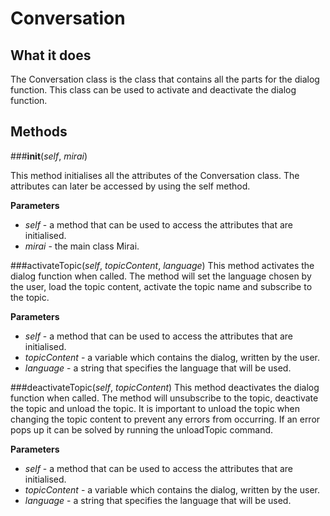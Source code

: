 # Conversation

## What it does
The Conversation class is the class that contains all the parts for the dialog function. This class can be used to 
activate and deactivate the dialog function. 

## Methods 
###__init__(*self*, *mirai*)

This method initialises all the attributes of the Conversation class. The attributes can later be accessed by using
the self method. 

__Parameters__
- *self* - a method that can be used to access the attributes that are initialised. 
- *mirai* - the main class Mirai. 

###activateTopic(*self*, *topicContent*, *language*)
This method activates the dialog function when called. The method will set the language chosen by the user, load
the topic content, activate the topic name and subscribe to the topic.  

__Parameters__
- *self* - a method that can be used to access the attributes that are initialised. 
- *topicContent* - a variable which contains the dialog, written by the user.
- *language* - a string that specifies the language that will be used. 

###deactivateTopic(*self*, *topicContent*)
This method deactivates the dialog function when called. The method will unsubscribe to the topic, deactivate the topic
and unload the topic. It is important to unload the topic when changing the topic content to prevent any errors
from occurring. If an error pops up it can be solved by running the unloadTopic command.  

__Parameters__
- *self* - a method that can be used to access the attributes that are initialised. 
- *topicContent* - a variable which contains the dialog, written by the user.
- *language* - a string that specifies the language that will be used.